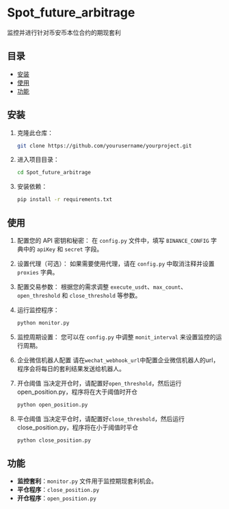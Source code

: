 # Spot_future_arbitrage

监控并进行针对币安币本位合约的期现套利

## 目录

- [安装](#安装)
- [使用](#使用)
- [功能](#功能)

## 安装

1. 克隆此仓库：
   ```bash
   git clone https://github.com/yourusername/yourproject.git
   ```
2. 进入项目目录：
   ```bash
   cd Spot_future_arbitrage
   ```
3. 安装依赖：
   ```bash
   pip install -r requirements.txt
   ```

## 使用

1. 配置您的 API 密钥和秘密：
   在 `config.py` 文件中，填写 `BINANCE_CONFIG` 字典中的 `apiKey` 和 `secret` 字段。

2. 设置代理（可选）：
   如果需要使用代理，请在 `config.py` 中取消注释并设置 `proxies` 字典。

3. 配置交易参数：
   根据您的需求调整 `execute_usdt`、`max_count`、`open_threshold` 和 `close_threshold` 等参数。

4. 运行监控程序：
   ```bash
   python monitor.py
   ```

5. 监控周期设置：
   您可以在 `config.py` 中调整 `monit_interval` 来设置监控的运行周期。

6. 企业微信机器人配置
    请在`wechat_webhook_url`中配置企业微信机器人的url，程序会将每日的套利结果发送给机器人。

7. 开仓阈值
    当决定开仓时，请配置好`open_threshold`，然后运行open_position.py，程序将在大于阈值时开仓
    ```bash
   python open_position.py
   ```

8. 平仓阈值
    当决定平仓时，请配置好`close_threshold`，然后运行close_position.py，程序将在小于阈值时平仓
    ```bash
   python close_position.py
   ```

## 功能

- **监控套利**：`monitor.py` 文件用于监控期现套利机会。
- **平仓程序**：`close_position.py`
- **开仓程序**：`open_position.py`
